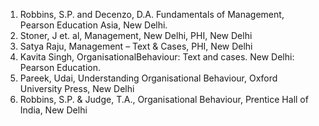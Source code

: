 1. Robbins, S.P. and Decenzo, D.A. Fundamentals of Management, Pearson Education
Asia, New Delhi.
2. Stoner, J et. al, Management, New Delhi, PHI, New Delhi
3. Satya Raju, Management – Text & Cases, PHI, New Delhi
4. Kavita Singh, OrganisationalBehaviour: Text and cases. New Delhi: Pearson
Education.
5. Pareek, Udai, Understanding Organisational Behaviour, Oxford University Press,
New Delhi
6. Robbins, S.P. & Judge, T.A., Organisational Behaviour, Prentice Hall of India, New
Delhi
